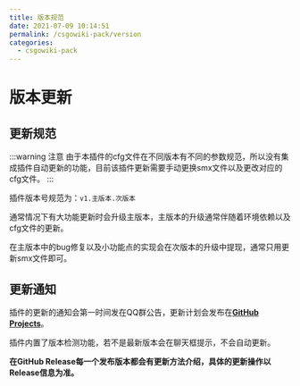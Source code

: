 ```yaml
---
title: 版本规范
date: 2021-07-09 10:14:51
permalink: /csgowiki-pack/version
categories:
  - csgowiki-pack
---
```

# 版本更新

## 更新规范

:::warning 注意
由于本插件的cfg文件在不同版本有不同的参数规范，所以没有集成插件自动更新的功能，目前该插件更新需要手动更换smx文件以及更改对应的cfg文件。
:::

插件版本号规范为：`v1.主版本.次版本`

通常情况下有大功能更新时会升级主版本，主版本的升级通常伴随着环境依赖以及cfg文件的更新。

在主版本中的bug修复以及小功能点的实现会在次版本的升级中提现，通常只用更新smx文件即可。

## 更新通知

插件的更新的通知会第一时间发在QQ群公告，更新计划会发布在[**GitHub Projects**](https://github.com/hx-w/CSGOWiki-Plugins/projects)。

插件内置了版本检测功能，若不是最新版本会在聊天框提示，不会自动更新。

**在GitHub Release每一个发布版本都会有更新方法介绍，具体的更新操作以Release信息为准。**


<Vssue/>